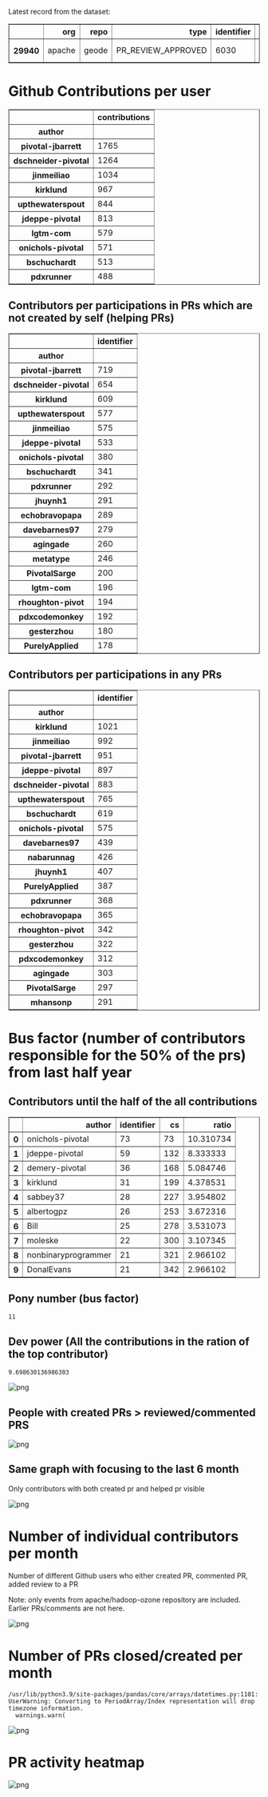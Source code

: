 Latest record from the dataset:




<div>
<table border="1" class="dataframe">
  <thead>
    <tr style="text-align: right;">
      <th></th>
      <th>org</th>
      <th>repo</th>
      <th>type</th>
      <th>identifier</th>
      <th>subidentifier</th>
      <th>date</th>
      <th>author</th>
      <th>owner</th>
      <th>project</th>
    </tr>
  </thead>
  <tbody>
    <tr>
      <th>29940</th>
      <td>apache</td>
      <td>geode</td>
      <td>PR_REVIEW_APPROVED</td>
      <td>6030</td>
      <td>NaN</td>
      <td>2021-02-12 20:59:25+00:00</td>
      <td>onichols-pivotal</td>
      <td>demery-pivotal</td>
      <td>geode</td>
    </tr>
  </tbody>
</table>
</div>



# Github Contributions per user





<div>
<table border="1" class="dataframe">
  <thead>
    <tr style="text-align: right;">
      <th></th>
      <th>contributions</th>
    </tr>
    <tr>
      <th>author</th>
      <th></th>
    </tr>
  </thead>
  <tbody>
    <tr>
      <th>pivotal-jbarrett</th>
      <td>1765</td>
    </tr>
    <tr>
      <th>dschneider-pivotal</th>
      <td>1264</td>
    </tr>
    <tr>
      <th>jinmeiliao</th>
      <td>1034</td>
    </tr>
    <tr>
      <th>kirklund</th>
      <td>967</td>
    </tr>
    <tr>
      <th>upthewaterspout</th>
      <td>844</td>
    </tr>
    <tr>
      <th>jdeppe-pivotal</th>
      <td>813</td>
    </tr>
    <tr>
      <th>lgtm-com</th>
      <td>579</td>
    </tr>
    <tr>
      <th>onichols-pivotal</th>
      <td>571</td>
    </tr>
    <tr>
      <th>bschuchardt</th>
      <td>513</td>
    </tr>
    <tr>
      <th>pdxrunner</th>
      <td>488</td>
    </tr>
  </tbody>
</table>
</div>



## Contributors per participations in PRs which are not created by self (helping PRs)




<div>
<table border="1" class="dataframe">
  <thead>
    <tr style="text-align: right;">
      <th></th>
      <th>identifier</th>
    </tr>
    <tr>
      <th>author</th>
      <th></th>
    </tr>
  </thead>
  <tbody>
    <tr>
      <th>pivotal-jbarrett</th>
      <td>719</td>
    </tr>
    <tr>
      <th>dschneider-pivotal</th>
      <td>654</td>
    </tr>
    <tr>
      <th>kirklund</th>
      <td>609</td>
    </tr>
    <tr>
      <th>upthewaterspout</th>
      <td>577</td>
    </tr>
    <tr>
      <th>jinmeiliao</th>
      <td>575</td>
    </tr>
    <tr>
      <th>jdeppe-pivotal</th>
      <td>533</td>
    </tr>
    <tr>
      <th>onichols-pivotal</th>
      <td>380</td>
    </tr>
    <tr>
      <th>bschuchardt</th>
      <td>341</td>
    </tr>
    <tr>
      <th>pdxrunner</th>
      <td>292</td>
    </tr>
    <tr>
      <th>jhuynh1</th>
      <td>291</td>
    </tr>
    <tr>
      <th>echobravopapa</th>
      <td>289</td>
    </tr>
    <tr>
      <th>davebarnes97</th>
      <td>279</td>
    </tr>
    <tr>
      <th>agingade</th>
      <td>260</td>
    </tr>
    <tr>
      <th>metatype</th>
      <td>246</td>
    </tr>
    <tr>
      <th>PivotalSarge</th>
      <td>200</td>
    </tr>
    <tr>
      <th>lgtm-com</th>
      <td>196</td>
    </tr>
    <tr>
      <th>rhoughton-pivot</th>
      <td>194</td>
    </tr>
    <tr>
      <th>pdxcodemonkey</th>
      <td>192</td>
    </tr>
    <tr>
      <th>gesterzhou</th>
      <td>180</td>
    </tr>
    <tr>
      <th>PurelyApplied</th>
      <td>178</td>
    </tr>
  </tbody>
</table>
</div>



## Contributors per participations in any PRs




<div>
<table border="1" class="dataframe">
  <thead>
    <tr style="text-align: right;">
      <th></th>
      <th>identifier</th>
    </tr>
    <tr>
      <th>author</th>
      <th></th>
    </tr>
  </thead>
  <tbody>
    <tr>
      <th>kirklund</th>
      <td>1021</td>
    </tr>
    <tr>
      <th>jinmeiliao</th>
      <td>992</td>
    </tr>
    <tr>
      <th>pivotal-jbarrett</th>
      <td>951</td>
    </tr>
    <tr>
      <th>jdeppe-pivotal</th>
      <td>897</td>
    </tr>
    <tr>
      <th>dschneider-pivotal</th>
      <td>883</td>
    </tr>
    <tr>
      <th>upthewaterspout</th>
      <td>765</td>
    </tr>
    <tr>
      <th>bschuchardt</th>
      <td>619</td>
    </tr>
    <tr>
      <th>onichols-pivotal</th>
      <td>575</td>
    </tr>
    <tr>
      <th>davebarnes97</th>
      <td>439</td>
    </tr>
    <tr>
      <th>nabarunnag</th>
      <td>426</td>
    </tr>
    <tr>
      <th>jhuynh1</th>
      <td>407</td>
    </tr>
    <tr>
      <th>PurelyApplied</th>
      <td>387</td>
    </tr>
    <tr>
      <th>pdxrunner</th>
      <td>368</td>
    </tr>
    <tr>
      <th>echobravopapa</th>
      <td>365</td>
    </tr>
    <tr>
      <th>rhoughton-pivot</th>
      <td>342</td>
    </tr>
    <tr>
      <th>gesterzhou</th>
      <td>322</td>
    </tr>
    <tr>
      <th>pdxcodemonkey</th>
      <td>312</td>
    </tr>
    <tr>
      <th>agingade</th>
      <td>303</td>
    </tr>
    <tr>
      <th>PivotalSarge</th>
      <td>297</td>
    </tr>
    <tr>
      <th>mhansonp</th>
      <td>291</td>
    </tr>
  </tbody>
</table>
</div>



# Bus factor (number of contributors responsible for the 50% of the prs) from last half year

## Contributors until the half of the all contributions




<div>
<table border="1" class="dataframe">
  <thead>
    <tr style="text-align: right;">
      <th></th>
      <th>author</th>
      <th>identifier</th>
      <th>cs</th>
      <th>ratio</th>
    </tr>
  </thead>
  <tbody>
    <tr>
      <th>0</th>
      <td>onichols-pivotal</td>
      <td>73</td>
      <td>73</td>
      <td>10.310734</td>
    </tr>
    <tr>
      <th>1</th>
      <td>jdeppe-pivotal</td>
      <td>59</td>
      <td>132</td>
      <td>8.333333</td>
    </tr>
    <tr>
      <th>2</th>
      <td>demery-pivotal</td>
      <td>36</td>
      <td>168</td>
      <td>5.084746</td>
    </tr>
    <tr>
      <th>3</th>
      <td>kirklund</td>
      <td>31</td>
      <td>199</td>
      <td>4.378531</td>
    </tr>
    <tr>
      <th>4</th>
      <td>sabbey37</td>
      <td>28</td>
      <td>227</td>
      <td>3.954802</td>
    </tr>
    <tr>
      <th>5</th>
      <td>albertogpz</td>
      <td>26</td>
      <td>253</td>
      <td>3.672316</td>
    </tr>
    <tr>
      <th>6</th>
      <td>Bill</td>
      <td>25</td>
      <td>278</td>
      <td>3.531073</td>
    </tr>
    <tr>
      <th>7</th>
      <td>moleske</td>
      <td>22</td>
      <td>300</td>
      <td>3.107345</td>
    </tr>
    <tr>
      <th>8</th>
      <td>nonbinaryprogrammer</td>
      <td>21</td>
      <td>321</td>
      <td>2.966102</td>
    </tr>
    <tr>
      <th>9</th>
      <td>DonalEvans</td>
      <td>21</td>
      <td>342</td>
      <td>2.966102</td>
    </tr>
  </tbody>
</table>
</div>



## Pony number (bus factor)




    11



## Dev power (All the contributions in the ration of the top contributor)




    9.698630136986303




    
![png](github-contributions_files/github-contributions_18_0.png)
    


## People with created PRs > reviewed/commented PRS


    
![png](github-contributions_files/github-contributions_21_0.png)
    


## Same graph with focusing to the last 6 month

Only contributors with both created pr and helped pr visible


    
![png](github-contributions_files/github-contributions_25_0.png)
    


# Number of individual contributors per month

Number of different Github users who either created PR, commented PR, added review to a PR

Note: only events from apache/hadoop-ozone repository are included. Earlier PRs/comments are not here.


    
![png](github-contributions_files/github-contributions_28_0.png)
    


# Number of PRs closed/created per month

    /usr/lib/python3.9/site-packages/pandas/core/arrays/datetimes.py:1101: UserWarning: Converting to PeriodArray/Index representation will drop timezone information.
      warnings.warn(



    
![png](github-contributions_files/github-contributions_31_0.png)
    


# PR activity heatmap


    
![png](github-contributions_files/github-contributions_34_0.png)
    


